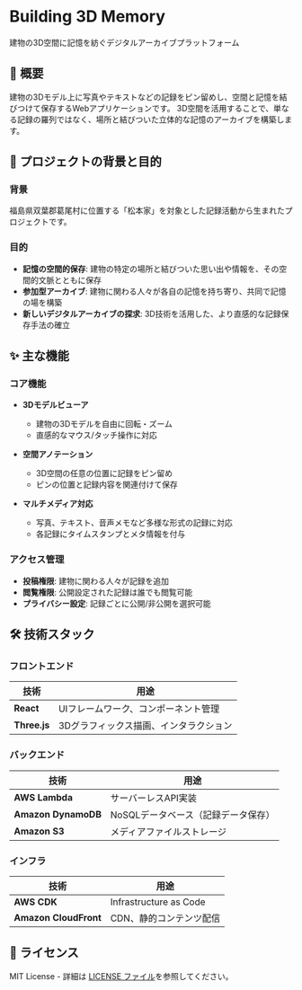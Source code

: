 # Building 3D Memory

建物の3D空間に記憶を紡ぐデジタルアーカイブプラットフォーム

## 📝 概要

建物の3Dモデル上に写真やテキストなどの記録をピン留めし、空間と記憶を結びつけて保存するWebアプリケーションです。
3D空間を活用することで、単なる記録の羅列ではなく、場所と結びついた立体的な記憶のアーカイブを構築します。

## 🎯 プロジェクトの背景と目的

### 背景
福島県双葉郡葛尾村に位置する「松本家」を対象とした記録活動から生まれたプロジェクトです。

### 目的
- **記憶の空間的保存**: 建物の特定の場所と結びついた思い出や情報を、その空間的文脈とともに保存
- **参加型アーカイブ**: 建物に関わる人々が各自の記憶を持ち寄り、共同で記憶の場を構築
- **新しいデジタルアーカイブの探求**: 3D技術を活用した、より直感的な記録保存手法の確立

## ✨ 主な機能

### コア機能
- **3Dモデルビューア**
  - 建物の3Dモデルを自由に回転・ズーム
  - 直感的なマウス/タッチ操作に対応

- **空間アノテーション**
  - 3D空間の任意の位置に記録をピン留め
  - ピンの位置と記録内容を関連付けて保存

- **マルチメディア対応**
  - 写真、テキスト、音声メモなど多様な形式の記録に対応
  - 各記録にタイムスタンプとメタ情報を付与

### アクセス管理
- **投稿権限**: 建物に関わる人々が記録を追加
- **閲覧権限**: 公開設定された記録は誰でも閲覧可能
- **プライバシー設定**: 記録ごとに公開/非公開を選択可能

## 🛠 技術スタック

### フロントエンド
| 技術 | 用途 |
|------|------|
| **React** | UIフレームワーク、コンポーネント管理 |
| **Three.js** | 3Dグラフィックス描画、インタラクション |

### バックエンド
| 技術 | 用途 |
|------|------|
| **AWS Lambda** | サーバーレスAPI実装 |
| **Amazon DynamoDB** | NoSQLデータベース（記録データ保存） |
| **Amazon S3** | メディアファイルストレージ |

### インフラ
| 技術 | 用途 |
|------|------|
| **AWS CDK** | Infrastructure as Code |
| **Amazon CloudFront** | CDN、静的コンテンツ配信 |


## 📄 ライセンス
MIT License - 詳細は [LICENSE ファイル](./LICENSE.txt)を参照してください。
